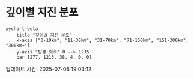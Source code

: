 # 깊이별 지진 분포

```mermaid
xychart-beta
    title "깊이별 지진 분포"
    x-axis ["0-10km", "11-30km", "31-70km", "71-150km", "151-300km", "300km+"]
    y-axis "발생 횟수" 0 --> 1215
    bar [277, 1213, 38, 4, 0, 0]
```

업데이트 시간: 2025-07-06 19:03:12
